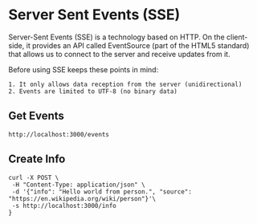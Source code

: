 
# Server Sent Events (SSE)

Server-Sent Events (SSE) is a technology based on HTTP. On the client-side, it provides an API called EventSource (part of the HTML5 standard) that allows us to connect to the server and receive updates from it.

Before using SSE keeps these points in mind:
```
1. It only allows data reception from the server (unidirectional)
2. Events are limited to UTF-8 (no binary data)
```
## Get Events
```
http://localhost:3000/events

```

## Create Info

```
curl -X POST \
 -H "Content-Type: application/json" \
 -d '{"info": "Hello world from person.", "source": "https://en.wikipedia.org/wiki/person"}'\
 -s http://localhost:3000/info
}
```
